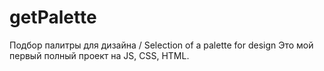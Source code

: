 # getPalette
Подбор палитры для дизайна / Selection of a palette for design
Это мой первый полный проект на JS, CSS, HTML.
